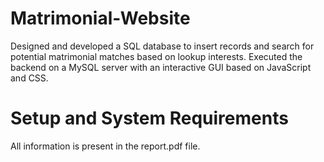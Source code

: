 # Matrimonial-Website
Designed and developed a SQL database to insert records and search for potential matrimonial matches based on lookup interests.
Executed the backend on a MySQL server with an interactive GUI based on JavaScript and CSS.

# Setup and System Requirements
All information is present in the report.pdf file. 
